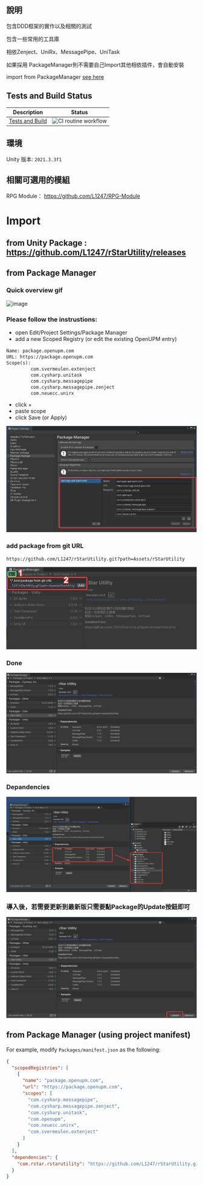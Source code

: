 ## 說明

包含DDD框架的實作以及相關的測試

包含一些常用的工具庫

相依Zenject、UniRx、MessagePipe、UniTask

如果採用 PackageManager則不需要自己Import其他相依插件，會自動安裝

import from PackageManager [see here](https://github.com/L1247/rStarUtility#from-package-manager)

## Tests and Build Status

| Description             | Status |
|-------------------------|--------|
| [Tests and Build](https://github.com/marketplace/actions/unity-test-runner) | ![CI routine workflow](https://github.com/L1247/rStarUtility/actions/workflows/ci-routine-check.yml/badge.svg) |

## 環境

Unity 版本: `2021.3.3f1`

## 相關可選用的模組
RPG Module： https://github.com/L1247/RPG-Module


# Import

## from Unity Package : https://github.com/L1247/rStarUtility/releases

## from Package Manager

### Quick overview gif
![image](https://github.com/L1247/rStarUtility/blob/master/ScreenShots/rStarUtility.gif?raw=true)

### Please follow the instrustions:
* open Edit/Project Settings/Package Manager
* add a new Scoped Registry (or edit the existing OpenUPM entry)
```
Name: package.openupm.com
URL: https://package.openupm.com
Scope(s): 
         com.svermeulen.extenject
         com.cysharp.unitask
         com.cysharp.messagepipe
         com.cysharp.messagepipe.zenject
         com.neuecc.unirx
```
* click +
* paste scope
* click Save (or Apply)

![](https://github.com/L1247/rStarUtility/blob/master/ScreenShots/Unity_Package.Openupm.png?raw=true)

### add package from git URL
```
https://github.com/L1247/rStarUtility.git?path=Assets/rStarUtility
```

![](https://github.com/L1247/rStarUtility/blob/master/ScreenShots/Unity_AddPackageFromGitURL_New.png?raw=true)

### Done
![](https://github.com/L1247/rStarUtility/blob/master/ScreenShots/Unity_Overview.png?raw=true)

### Depandencies
![](https://github.com/L1247/rStarUtility/blob/master/ScreenShots/Unity_Depandencies.png?raw=true)

### 導入後，若需要更新到最新版只需要點Package的Update按鈕即可
![](https://github.com/L1247/rStarUtility/blob/master/ScreenShots/Unity_UpdateToNewVersion.png?raw=true)

## from Package Manager (using project manifest)

For example, modify `Packages/manifest.json` as the following:

```json
{
  "scopedRegistries": [
    {
      "name": "package.openupm.com",
      "url": "https://package.openupm.com",
      "scopes": [
        "com.cysharp.messagepipe",
        "com.cysharp.messagepipe.zenject",
        "com.cysharp.unitask",
        "com.openupm",
        "com.neuecc.unirx",
        "com.svermeulen.extenject"
      ]
    }
  ],
  "dependencies": {
    "com.rstar.rstarutility": "https://github.com/L1247/rStarUtility.git?path=Assets/rStarUtility"
  }
}
```
